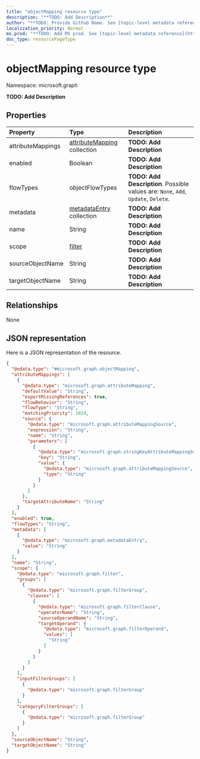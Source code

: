 ```yaml
---
title: "objectMapping resource type"
description: "**TODO: Add Description**"
author: "**TODO: Provide Github Name. See [topic-level metadata reference](https://msgo.azurewebsites.net/add/document/guidelines/metadata.html#topic-level-metadata)**"
localization_priority: Normal
ms.prod: "**TODO: Add MS prod. See [topic-level metadata reference](https://msgo.azurewebsites.net/add/document/guidelines/metadata.html#topic-level-metadata)**"
doc_type: resourcePageType
---
```


# objectMapping resource type


Namespace: microsoft.graph

**TODO: Add Description**

## Properties
|Property|Type|Description|
|:---|:---|:---|
|attributeMappings|[attributeMapping](../resources/attributemapping.md) collection|**TODO: Add Description**|
|enabled|Boolean|**TODO: Add Description**|
|flowTypes|objectFlowTypes|**TODO: Add Description**. Possible values are: `None`, `Add`, `Update`, `Delete`.|
|metadata|[metadataEntry](../resources/metadataentry.md) collection|**TODO: Add Description**|
|name|String|**TODO: Add Description**|
|scope|[filter](../resources/filter.md)|**TODO: Add Description**|
|sourceObjectName|String|**TODO: Add Description**|
|targetObjectName|String|**TODO: Add Description**|

## Relationships
None

## JSON representation
Here is a JSON representation of the resource.
<!-- {
  "blockType": "resource",
  "@odata.type": "microsoft.graph.objectMapping"
}
-->
``` json
{
  "@odata.type": "#microsoft.graph.objectMapping",
  "attributeMappings": [
    {
      "@odata.type": "microsoft.graph.attributeMapping",
      "defaultValue": "String",
      "exportMissingReferences": true,
      "flowBehavior": "String",
      "flowType": "String",
      "matchingPriority": 1024,
      "source": {
        "@odata.type": "microsoft.graph.attributeMappingSource",
        "expression": "String",
        "name": "String",
        "parameters": [
          {
            "@odata.type": "microsoft.graph.stringKeyAttributeMappingSourceValuePair",
            "key": "String",
            "value": {
              "@odata.type": "microsoft.graph.attributeMappingSource",
              "type": "String"
            }
          }
        ]
      },
      "targetAttributeName": "String"
    }
  ],
  "enabled": true,
  "flowTypes": "String",
  "metadata": [
    {
      "@odata.type": "microsoft.graph.metadataEntry",
      "value": "String"
    }
  ],
  "name": "String",
  "scope": {
    "@odata.type": "microsoft.graph.filter",
    "groups": [
      {
        "@odata.type": "microsoft.graph.filterGroup",
        "clauses": [
          {
            "@odata.type": "microsoft.graph.filterClause",
            "operatorName": "String",
            "sourceOperandName": "String",
            "targetOperand": {
              "@odata.type": "microsoft.graph.filterOperand",
              "values": [
                "String"
              ]
            }
          }
        ]
      }
    ],
    "inputFilterGroups": [
      {
        "@odata.type": "microsoft.graph.filterGroup"
      }
    ],
    "categoryFilterGroups": [
      {
        "@odata.type": "microsoft.graph.filterGroup"
      }
    ]
  },
  "sourceObjectName": "String",
  "targetObjectName": "String"
}
```

